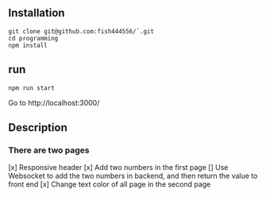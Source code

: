 ## Installation
```
git clone git@github.com:fish444556/`.git
cd programming
npm install
```

## run
```
npm run start
```

Go to http://localhost:3000/

## Description
### There are two pages
[x] Responsive header
[x] Add two numbers in the first page
[] Use Websocket to add the two numbers in backend, and then return the value to front end
[x] Change text color of all page in the second page
